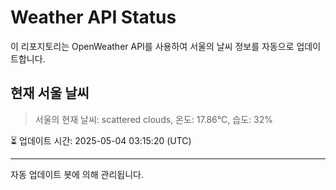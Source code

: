 
# Weather API Status

이 리포지토리는 OpenWeather API를 사용하여 서울의 날씨 정보를 자동으로 업데이트합니다.

## 현재 서울 날씨
> 서울의 현재 날씨: scattered clouds, 온도: 17.86°C, 습도: 32%

⏳ 업데이트 시간: 2025-05-04 03:15:20 (UTC)

---
자동 업데이트 봇에 의해 관리됩니다.
